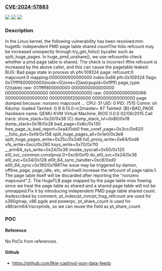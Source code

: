 ### [CVE-2024-57883](https://cve.mitre.org/cgi-bin/cvename.cgi?name=CVE-2024-57883)
![](https://img.shields.io/static/v1?label=Product&message=Linux&color=blue)
![](https://img.shields.io/static/v1?label=Version&message=39dde65c9940c97fcd178a3d2b1c57ed8b7b68aa%3C%202e31443a0d18ae43b9d29e02bf0563f07772193d%20&color=brighgreen)
![](https://img.shields.io/static/v1?label=Vulnerability&message=n%2Fa&color=brighgreen)

### Description

In the Linux kernel, the following vulnerability has been resolved:mm: hugetlb: independent PMD page table shared countThe folio refcount may be increased unexpectly through try_get_folio() bycaller such as split_huge_pages.  In huge_pmd_unshare(), we use refcountto check whether a pmd page table is shared.  The check is incorrect ifthe refcount is increased by the above caller, and this can cause the pagetable leaked: BUG: Bad page state in process sh  pfn:109324 page: refcount:0 mapcount:0 mapping:0000000000000000 index:0x66 pfn:0x109324 flags: 0x17ffff800000000(node=0|zone=2|lastcpupid=0xfffff) page_type: f2(table) raw: 017ffff800000000 0000000000000000 0000000000000000 0000000000000000 raw: 0000000000000066 0000000000000000 00000000f2000000 0000000000000000 page dumped because: nonzero mapcount ... CPU: 31 UID: 0 PID: 7515 Comm: sh Kdump: loaded Tainted: G    B              6.13.0-rc2master+ #7 Tainted: [B]=BAD_PAGE Hardware name: QEMU KVM Virtual Machine, BIOS 0.0.0 02/06/2015 Call trace:  show_stack+0x20/0x38 (C)  dump_stack_lvl+0x80/0xf8  dump_stack+0x18/0x28  bad_page+0x8c/0x130  free_page_is_bad_report+0xa4/0xb0  free_unref_page+0x3cc/0x620  __folio_put+0xf4/0x158  split_huge_pages_all+0x1e0/0x3e8  split_huge_pages_write+0x25c/0x2d8  full_proxy_write+0x64/0xd8  vfs_write+0xcc/0x280  ksys_write+0x70/0x110  __arm64_sys_write+0x24/0x38  invoke_syscall+0x50/0x120  el0_svc_common.constprop.0+0xc8/0xf0  do_el0_svc+0x24/0x38  el0_svc+0x34/0x128  el0t_64_sync_handler+0xc8/0xd0  el0t_64_sync+0x190/0x198The issue may be triggered by damon, offline_page, page_idle, etc, whichwill increase the refcount of page table.1. The page table itself will be discarded after reporting the   "nonzero mapcount".2. The HugeTLB page mapped by the page table miss freeing since we   treat the page table as shared and a shared page table will not be   unmapped.Fix it by introducing independent PMD page table shared count.  Asdescribed by comment, pt_index/pt_mm/pt_frag_refcount are used for s390gmap, x86 pgds and powerpc, pt_share_count is used for x86/arm64/riscvpmds, so we can reuse the field as pt_share_count.

### POC

#### Reference
No PoCs from references.

#### Github
- https://github.com/fkie-cad/nvd-json-data-feeds

